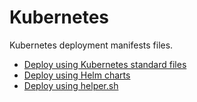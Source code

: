 # Kubernetes

Kubernetes deployment manifests files.

* [Deploy using Kubernetes standard files](standard/)
* [Deploy using Helm charts](helm/)
* [Deploy using helper.sh](/)

